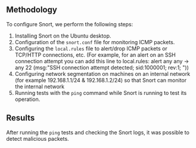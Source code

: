 ## Methodology
To configure Snort, we perform the following steps:
1. Installing Snort on the Ubuntu desktop.
2. Configuration of the `snort.conf` file for monitoring ICMP packets.
3. Configuring the `local.rules` file to alert/drop ICMP packets or TCP/HTTP connections, etc. (For example, for an alert on an SSH connection attempt you can add this line to local.rules: alert any any -> any 22 (msg:"SSH connection attempt detected; sid:1000001; rev:1; "))
4. Configuring network segmentation on machines on an internal network (for example 192.168.1.1/24 & 192.168.1.2/24) so ​​that Snort can monitor the internal network
5. Running tests with the `ping` command while Snort is running to test its operation.

## Results
After running the `ping` tests and checking the Snort logs, it was possible to detect malicious packets.
